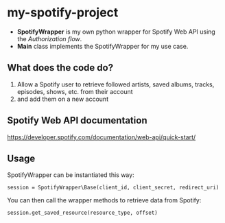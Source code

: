 # my-spotify-project

 - **SpotifyWrapper** is my own python wrapper for Spotify Web API using the _Authorization flow_.
 - **Main** class implements the SpotifyWrapper for my use case.

## What does the code do?

1. Allow a Spotify user to retrieve followed artists, saved albums, tracks, episodes, shows, etc. from their account 
2. and add them on a new account

## Spotify Web API documentation
https://developer.spotify.com/documentation/web-api/quick-start/

## Usage

SpotifyWrapper can be instantiated this way:
```
session = SpotifyWrapper\Base(client_id, client_secret, redirect_uri)
```

You can then call the wrapper methods to retrieve data from Spotify:
```
session.get_saved_resource(resource_type, offset)
```